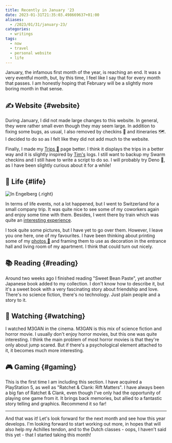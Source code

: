 ```yaml
---
title: Recently in January '23
date: 2023-01-31T21:35:03.498669637+01:00
aliases:
  - /2023/01/31/january-23/
categories:
  - writings
tags:
  - now
  - travel
  - personal website
  - life
---
```


January, the infamous first month of the year, is reaching an end. It was a very eventful month, but, by this time, I feel like I say that for every month that passes. I am honestly hoping that February will be a slightly more boring month in that sense.

<!--more-->

## ✍️ Website {#website}

During January, I did not made large changes to this website. In general, they were rather small even though they may seem large. In addition to fixing some bugs, as usual, I also removed by checkins 📍 and itineraries 🗺️. I decided to do so as I felt like they did not add much to the website.

Finally, I made my [Trips 🚆](/trips) page better. I think it displays the trips in a better way and it is slightly inspired by [Tim's](https://timharek.no/) logs. I still want to backup my Swarm checkins and I still have to write a script to do so. I will probably try Deno 🦖, as I have been slightly curious about it for a while!

## 🍄 Life {#life}

![In Engelberg](image:2023-01-31-engelberg-01)
{.right}

In terms of life events, not a lot happened, but I went to Switzerland for a small company trip. It was quite nice to see some of my coworkers again and enjoy some time with them. Besides, I went there by train which was quite an [interesting experience](/2023/02/26/a-deutsche-bahn-tale-on-ice).

I took quite some pictures, but I have yet to go over them. However, I leave you one here, one of my favourites. I have been thinking about printing some of my [photos 📸](/photos) and framing them to use as decoration in the entrance hall and living room of my apartment. I think that could turn out nicely.

## 📚 Reading {#reading}

Around two weeks ago I finished reading "Sweet Bean Paste", yet another Japanese book added to my collection. I don't know how to describe it, but it's a sweet book with a very fascinating story about friendship and love. There's no science fiction, there's no technology. Just plain people and a story to it.

## 🍿 Watching {#watching}

I watched M3GAN in the cinema. M3GAN is this mix of science fiction and horror movie. I usually don't enjoy horror movies, but this one was quite interesting. I think the main problem of most horror movies is that they're only about jump scared. But if there's a psychological element attached to it, it becomes much more interesting.

## 🎮 Gaming {#gaming}

This is the first time I am including this section. I have acquired a PlayStation 5, as well as "Ratchet & Clank: Rift Matters". I have always been a big fan of Ratchet & Clank, even though I've only had the opportunity of playing one game from it. It brings back memories, but allied to a fantastic story telling and graphics. Recommend it so far!

---

And that was it! Let's look forward for the next month and see how this year develops. I'm looking forward to start working out more, in hopes that will also help my Achilles tendon, and to the Dutch classes - oops, I haven't said this yet - that I started taking this month!
